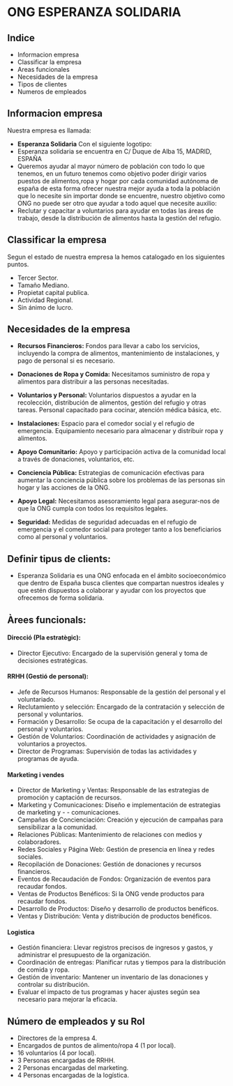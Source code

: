 # ONG ESPERANZA SOLIDARIA
## Indice
* Informacion empresa
* Classificar la empresa
* Areas funcionales
* Necesidades de la empresa
* Tipos de clientes
* Numeros de empleados

## Informacion empresa
Nuestra empresa es llamada:
* **Esperanza Solidaria**
Con el siguiente logotipo:
* Esperanza solidaria se encuentra en C/ Duque de Alba 15, MADRID, ESPAÑA  
* Queremos ayudar al mayor número de población con todo lo que tenemos, en un futuro tenemos como objetivo poder dirigir varios puestos de alimentos,ropa y hogar por cada comunidad autónoma de españa de esta forma ofrecer nuestra mejor ayuda a toda la población que lo necesite sin importar donde se encuentre, nuestro objetivo como ONG no puede ser otro que ayudar a todo aquel que necesite auxilio:  
* Reclutar y capacitar a voluntarios para ayudar en todas las áreas de trabajo, desde la distribución de alimentos hasta la gestión del refugio.  
  
## Classificar la empresa
Segun el estado de nuestra empresa la hemos catalogado en los siguientes puntos.
* Tercer Sector.
* Tamaño Mediano.
* Propietat capital publica.
* Actividad Regional.
* Sin ánimo de lucro.






## Necesidades de la empresa

- **Recursos Financieros:** Fondos para llevar a cabo los servicios, incluyendo la compra de alimentos, mantenimiento de instalaciones, y pago de personal si es necesario.

- **Donaciones de Ropa y Comida:** Necesitamos suministro de ropa y alimentos para distribuir a las personas necesitadas.

- **Voluntarios y Personal:** Voluntarios dispuestos a ayudar en la recolección, distribución de alimentos, gestión del refugio y otras tareas.
Personal capacitado para cocinar, atención médica básica, etc.

- **Instalaciones:** Espacio para el comedor social y el refugio de emergencia. Equipamiento necesario para almacenar y distribuir ropa y alimentos.

- **Apoyo Comunitario:** Apoyo y participación activa de la comunidad local a través de donaciones, voluntarios, etc.

- **Conciencia Pública:** Estrategias de comunicación efectivas para aumentar la conciencia pública sobre los problemas de las personas sin hogar y las acciones de la ONG.

- **Apoyo Legal:** Necesitamos asesoramiento legal para asegurar-nos de que la ONG cumpla con todos los requisitos legales.    
    
- **Seguridad:** Medidas de seguridad adecuadas en el refugio de emergencia y el comedor social para proteger tanto a los beneficiarios como al personal y voluntarios.

## Definir tipus de clients:
 - Esperanza Solidaria es una ONG enfocada en el ámbito socioeconómico que dentro de España busca clientes que compartan nuestros ideales y que estén dispuestos a colaborar y ayudar con los proyectos que ofrecemos de forma solidaria.

## Àrees funcionals:
 #### Direcció (Pla estratègic):
 - Director Ejecutivo: Encargado de la supervisión general y toma de decisiones estratégicas.
 #### RRHH (Gestió de personal):
 - Jefe de Recursos Humanos: Responsable de la gestión del personal y el voluntariado.
 - Reclutamiento y selección: Encargado de la contratación y selección de personal y voluntarios.
 - Formación y Desarrollo: Se ocupa de la capacitación y el desarrollo del personal y voluntarios.
 - Gestión de Voluntarios: Coordinación de actividades y asignación de voluntarios a proyectos.
 - Director de Programas: Supervisión de todas las actividades y programas de ayuda.

#### Marketing i vendes
  - Director de Marketing y Ventas: Responsable de las estrategias de promoción y captación de recursos.
 - Marketing y Comunicaciones: Diseño e implementación de estrategias de marketing y - - comunicaciones.
 - Campañas de Concienciación: Creación y ejecución de campañas para sensibilizar a la comunidad.
 - Relaciones Públicas: Mantenimiento de relaciones con medios y colaboradores. 
 - Redes Sociales y Página Web: Gestión de presencia en línea y redes sociales.
 - Recopilación de Donaciones: Gestión de donaciones y recursos financieros.
 - Eventos de Recaudación de Fondos: Organización de eventos para recaudar fondos.
 - Ventas de Productos Benéficos: Si la ONG vende productos para recaudar fondos.
 - Desarrollo de Productos: Diseño y desarrollo de productos benéficos.
 - Ventas y Distribución: Venta y distribución de productos benéficos.

#### Logistica
 - Gestión financiera: Llevar registros precisos de ingresos y gastos, y administrar el presupuesto de la organización.
 - Coordinación de entregas: Planificar rutas y tiempos para la distribución de comida y  ropa.
 - Gestión de inventario: Mantener un inventario de las donaciones y controlar su distribución.
 - Evaluar el impacto de tus programas y hacer ajustes según sea necesario para mejorar la eficacia.

## Número de empleados y su Rol
- Directores de la empresa 4.
- Encargados de puntos de alimento/ropa 4 (1 por local). 
- 16 voluntarios (4 por local). 
- 3 Personas encargadas de RRHH.
- 2 Personas encargadas del marketing.
- 4 Personas encargadas de la logística.

